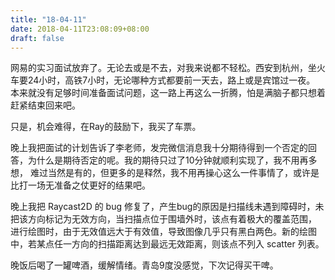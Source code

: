 ```yaml
---
title: "18-04-11"
date: 2018-04-11T23:08:09+08:00
draft: false
---
```


网易的实习面试放弃了。无论去或是不去，对我来说都不轻松。西安到杭州，坐火车要24小时，高铁7小时，无论哪种方式都要前一天去，路上或是宾馆过一夜。
本来就没有足够时间准备面试问题，这一路上再这么一折腾，怕是满脑子都只想着赶紧结束回来吧。

只是，机会难得，在Ray的鼓励下，我买了车票。

晚上我把面试的计划告诉了李老师，发完微信消息我十分期待得到一个否定的回答，为什么是期待否定的呢。我的期待只过了10分钟就顺利实现了，我不用再多想，
难过当然是有的，但更多的是释然，我不用再操心这么一件事情了，或许是比打一场无准备之仗更好的结果吧。

晚上我把 Raycast2D 的 bug 修复了，产生bug的原因是扫描线未遇到障碍时，未把该方向标记为无效方向，当扫描点位于围墙外时，该点有着极大的覆盖范围，
进行绘图时，由于无效值远大于有效值，导致图像几乎只有黑白两色。新的绘图中，若某点任一方向的扫描距离达到最远无效距离，则该点不列入 scatter 列表。

晚饭后喝了一罐啤酒，缓解情绪。青岛9度没感觉，下次记得买干啤。
